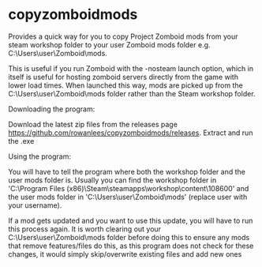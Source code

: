 # copyzomboidmods
Provides a quick way for you to copy Project Zomboid mods from your steam workshop folder to your user Zomboid mods folder e.g. C:\Users\user\Zomboid\mods.

This is useful if you run Zomboid with the -nosteam launch option, which in itself is useful for hosting zomboid servers directly from the game with lower load times. When launched this way, mods are picked up from the C:\Users\user\Zomboid\mods folder rather than the Steam workshop folder.

Downloading the program:

Download the latest zip files from the releases page https://github.com/rowanlees/copyzomboidmods/releases. Extract and run the .exe

Using the program:

You will have to tell the program where both the workshop folder and the user mods folder is. Usually you can find the workshop folder in 'C:\Program Files (x86)\Steam\steamapps\workshop\content\108600' and the user mods folder in 'C:\Users\user\Zomboid\mods' (replace user with your username).

If a mod gets updated and you want to use this update, you will have to run this process again. It is worth clearing out your C:\Users\user\Zomboid\mods folder before doing this to ensure any mods that remove features/files do this, as this program does not check for these changes, it would simply skip/overwrite existing files and add new ones
